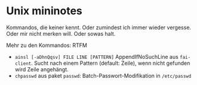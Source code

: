# Unix mininotes

Kommandos, die keiner kennt.  Oder zumindest ich immer wieder vergesse.  Oder mir nicht merken will.  Oder sowas halt.

Mehr zu den Kommandos: RTFM

- `ainsl [-aDhnQqsv] FILE LINE [PATTERN]` AppendIfNoSuchLine aus `fai-client`.  Sucht nach einem Pattern (default: Zeile), wenn nicht gefunden wird Zeile angehängt.
- `chpasswd` aus paket `passwd`: Batch-Passwort-Modifikation in `/etc/passwd`
